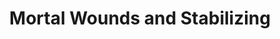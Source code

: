 ---
aliases: [Mortal Wounds and Stabilizing]
page: 
tags: WWN
title: Mortal Wounds and Stabilizing
---